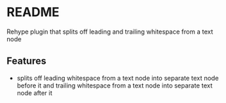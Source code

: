 # README

Rehype plugin that splits off leading and trailing whitespace from a text node



## Features

- splits off leading whitespace from a text node into separate text node before it and trailing whitespace from a text node into separate text node after it
